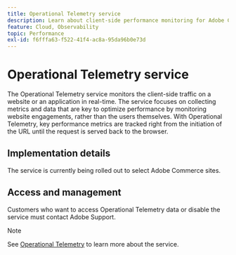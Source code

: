 ```yaml
---
title: Operational Telemetry service
description: Learn about client-side performance monitoring for Adobe Commerce on cloud infrastructure storefronts.
feature: Cloud, Observability
topic: Performance
exl-id: f6fffa63-f522-41f4-ac8a-95da96b0e73d
---
```

# Operational Telemetry service

The Operational Telemetry service monitors the client-side traffic on a website or an application in real-time. The service focuses on collecting metrics and data that are key to optimize performance by monitoring website engagements, rather than the users themselves. With Operational Telemetry, key performance metrics are tracked right from the initiation of the URL until the request is served back to the browser.

## Implementation details

The service is currently being rolled out to select Adobe Commerce sites.

## Access and management

Customers who want to access Operational Telemetry data or disable the service must contact Adobe Support.

>[!NOTE]
>
>See [Operational Telemetry](https://www.aem.live/docs/operational-telemetry) to learn more about the service.
